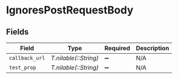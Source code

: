# IgnoresPostRequestBody


## Fields

| Field                 | Type                  | Required              | Description           |
| --------------------- | --------------------- | --------------------- | --------------------- |
| `callback_url`        | *T.nilable(::String)* | :heavy_minus_sign:    | N/A                   |
| `test_prop`           | *T.nilable(::String)* | :heavy_minus_sign:    | N/A                   |